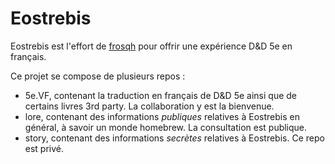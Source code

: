 # Eostrebis

Eostrebis est l'effort de [frosqh](https://github.com/frosqh) pour offrir une expérience D&D 5e en français. 

Ce projet se compose de plusieurs repos : 

 - 5e.VF, contenant la traduction en français de D&D 5e ainsi que de certains livres 3rd party. La collaboration y est la bienvenue.
 - lore, contenant des informations _publiques_ relatives à Eostrebis en général, à savoir un monde homebrew. La consultation est publique.
 - story, contenant des informations _secrètes_ relatives à Eostrebis. Ce repo est privé.
